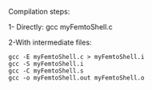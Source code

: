 Compilation steps:

1- Directly:
	gcc myFemtoShell.c


2-With intermediate files:

	gcc -E myFemtoShell.c > myFemtoShell.i
	gcc -S myFemtoShell.i
	gcc -C myFemtoShell.s
	gcc -o myFemtoShell.out myFemtoShell.o
